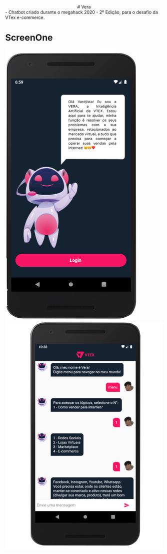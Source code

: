 <center># Vera</center>
- Chatbot criado durante o megahack 2020 - 2º Edição, para o desafio da VTex e-commerce.



# ScreenOne

![](https://github.com/gussouzauni/vera-bot-flutter/blob/master/mobile/assets/screenOne.png)
![](https://github.com/gussouzauni/vera-bot-flutter/blob/master/mobile/assets/screenTwo.png)
